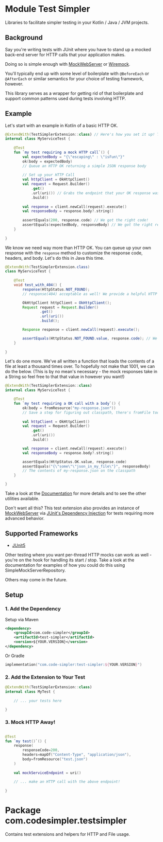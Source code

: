 # Module Test Simpler

Libraries to facilitate simpler testing in your Kotlin / Java / JVM projects.

## Background

Say you're writing tests with JUnit where you have to stand up a mocked back-end server for HTTP
calls that your application makes. 

Doing so is simple enough with [MockWebServer](https://github.com/square/okhttp/tree/master/mockwebserver) or [Wiremock](https://github.com/wiremock/wiremock).

You'll typically end up with some level of boilerplate with `@BeforeEach` or `@AfterEach` or similar semantics for your
choice of testing framework, however. 

This library serves as a wrapper for getting rid of that boilerplate and support common patterns used during tests involving 
HTTP.

## Example

Let's start with an example in Kotlin of a basic HTTP OK.

```kotlin
@ExtendWith(TestSimplerExtension::class) // Here's how you set it up! The server being setup and torn down is automatic.
internal class MyServiceTest {
    
    @Test
    fun `my test requiring a mock HTTP call`() {
        val expectedBody = "{\"escaping\" : \"isFun\"}"
        ok(body = expectedBody) 
        // Queue an HTTP OK returning a simple JSON response body
        
        // Set up your HTTP Call
        val httpClient = OkHttpClient()
        val request = Request.Builder()
            .get()
            .url(uri()) // Grabs the endpoint that your OK response was queued up for
            .build()
        
        val response = client.newCall(request).execute()
        val responseBody = response.body?.string()
        
        assertEquals(200, response.code) // We got the right code!
        assertEquals(expectedBody, responseBody) // We got the right response body! 
    }
    
}
```

We know we need way more than HTTP OK. You can queue up your own response with the `response` method to customize the 
response code, headers, and body. Let's do this in Java this time.

```java
@ExtendWith(TestSimplerExtension.class)
class MyServiceTest {
    
    @Test
    void test_with_404() {
        response(HttpStatus.NOT_FOUND); 
        // response(404) acceptable as well! We provide a helpful HTTP Status reference enum

        OkHttpClient httpClient = OkHttpClient();
        Request request = Request.Builder()
                .get()
                .url(uri())
                .build();

        Response response = client.newCall(request).execute();

        assertEquals(HttpStatus.NOT_FOUND.value, response.code); // We got the right code!
    }
    
} 
```

Let's do one more. We've all written a function that loads the contents of a file at least a thousand times over. 
To hopefully not make that 1001, we can do the below. (This is by no mean's necessary - the mock responses take in a 
String so feel free to that that value in however you want!)

```kotlin
@ExtendWith(TestSimplerExtension::class)
internal class MyServiceTest {

    @Test
    fun `my test requiring a OK call with a body`() {
        ok(body = fromResource("my-response.json")) 
        // Save a step for figuring out classpath, there's fromFile too! 
        
        val httpClient = OkHttpClient()
        val request = Request.Builder()
            .get()
            .url(uri())
            .build()

        val response = client.newCall(request).execute()
        val responseBody = response.body?.string()

        assertEquals(HttpStatus.OK.value, response.code)
        assertEquals("{\"some\"\"json_in_my_file\"}", responseBody) 
        // The contents of my-response.json on the classpath
    }

}
```

Take a look at the [Documentation](https://code-simpler.github.io/Test-Simpler/) for more details and to see the other utilities available.

Don't want all this? This test extension also provides an instance of [MockWebServer](https://github.com/square/okhttp/blob/master/mockwebserver/src/main/kotlin/mockwebserver3/MockWebServer.kt) 
via [JUnit's Dependency Injection](https://junit.org/junit5/docs/current/user-guide/#writing-tests-dependency-injection)
for tests requiring more advanced behavior.

## Supported Frameworks

* [JUnit5](https://junit.org/junit5/docs/current/user-guide/)

Other testing where you want per-thread HTTP mocks can work as well - you're on the hook for handling its start / stop.
Take a look at the documentation for examples of how you could do this using SimpleMockServerRepository.

Others may come in the future.

## Setup

### 1. Add the Dependency 

Setup via Maven

```xml
<dependency>
    <groupId>com.code-simpler</groupId>
    <artifactId>test-simpler</artifactId>
    <version>${YOUR.VERSION}</version>
</dependency>
```

Or Gradle

```kotlin
implementation("com.code-simpler:test-simpler:${YOUR.VERSION}")
```

### 2. Add the Extension to Your Test

```kotlin
@ExtendWith(TestSimplerExtension::class)
internal class MyTest {
    
    // ... your tests here
    
}
```

### 3. Mock HTTP Away!

```kotlin

@Test
fun `my test()`() {
    response(
        responseCode=200, 
        headers=mapOf("Content-Type", "application/json"), 
        body=fromResource("test.json")
    )
    
    val mockServiceEndpoint = uri()
    
    // ... make an HTTP call with the above endpoint!
    
}

```

# Package com.codesimpler.testsimpler

Contains test extensions and helpers for HTTP and File usage.